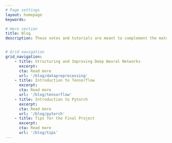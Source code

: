 ```yaml
---
# Page settings
layout: homepage
keywords:

# Hero section
title: Blog
description: These notes and tutorials are meant to complement the material of Stanford’s class CS230 (Deep Learning) taught by Prof. Andrew Ng and Prof. Kian Katanforoosh. For questions / typos / bugs, use Piazza. These posts and this github repository give an optional structure for your final projects. Feel free to reuse this code for your final project, although you are expected to accomplish a lot more. You can also submit a pull request directly to our github.


# Grid navigation
grid_navigation:
    - title: Structuring and Improving Deep Neural Networks
      excerpt: 
      cta: Read more
      url: '/blog/datapreprocessing'
    - title: Introduction to Tensorflow
      excerpt: 
      cta: Read more
      url: '/blog/tensorflow'
    - title: Introduction to Pytorch
      excerpt: 
      cta: Read more
      url: '/blog/pytorch'
    - title: Tips for the Final Project
      excerpt: 
      cta: Read more
      url: '/blog/tips'
---
```


